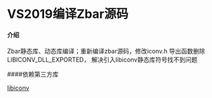 # VS2019编译Zbar源码

#### 介绍

Zbar静态库、动态库编译；重新编译zbar源码，修改iconv.h 导出函数删除LIBICONV_DLL_EXPORTED，
解决引入libiconv静态库符号找不到问题

####依赖第三方库

[libiconv](https://github.com/yym439/libiconv-windows)
